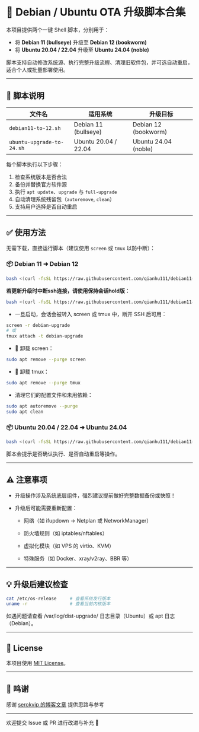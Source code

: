 # 🚀 Debian / Ubuntu OTA 升级脚本合集

本项目提供两个一键 Shell 脚本，分别用于：

- 将 **Debian 11 (bullseye)** 升级至 **Debian 12 (bookworm)**
- 将 **Ubuntu 20.04 / 22.04** 升级至 **Ubuntu 24.04 (noble)**

脚本支持自动修改系统源、执行完整升级流程、清理旧软件包，并可选自动重启，适合个人或批量部署使用。

---

## 📜 脚本说明

| 文件名 | 适用系统 | 升级目标 |
|--------|----------|-----------|
| `debian11-to-12.sh` | Debian 11 (bullseye) | Debian 12 (bookworm) |
| `ubuntu-upgrade-to-24.sh` | Ubuntu 20.04 / 22.04 | Ubuntu 24.04 (noble) |

每个脚本执行以下步骤：

1. 检查系统版本是否合法
2. 备份并替换官方软件源
3. 执行 `apt update`、`upgrade` 与 `full-upgrade`
4. 自动清理系统残留包（`autoremove`, `clean`）
5. 支持用户选择是否自动重启

---

## ✅ 使用方法

无需下载，直接运行脚本（建议使用 `screen` 或 `tmux` 以防中断）：

### 📦 Debian 11 ➜ Debian 12

```bash
bash <(curl -fsSL https://raw.githubusercontent.com/qianhu111/debian11-to-12/main/debian11-to-12.sh)
```

**若更新升级时中断ssh连接，请使用保持会话hold版：**

```bash
bash <(curl -fsSL https://raw.githubusercontent.com/qianhu111/debian11-to-12/main/debian11-to-12-hold.sh)
```
* 一旦启动，会话会被转入 screen 或 tmux 中，断开 SSH 后可用：

```bash
screen -r debian-upgrade
# 或
tmux attach -t debian-upgrade
```

* 🧹 卸载 screen：
```bash
sudo apt remove --purge screen
```
* 🧹 卸载 tmux：
```bash
sudo apt remove --purge tmux
```
* 清理它们的配置文件和未用依赖：
```bash
sudo apt autoremove --purge
sudo apt clean
```

### 📦 Ubuntu 20.04 / 22.04 ➜ Ubuntu 24.04

```bash
bash <(curl -fsSL https://raw.githubusercontent.com/qianhu111/debian11-to-12/main/ubuntu-upgrade-to-24.sh)
```

脚本会提示是否确认执行、是否自动重启等操作。

---

## ⚠️ 注意事项
* 升级操作涉及系统底层组件，强烈建议提前做好完整数据备份或快照！

* 升级后可能需要重新配置：

  * 网络（如 ifupdown → Netplan 或 NetworkManager）

  * 防火墙规则（如 iptables/nftables）

  * 虚拟化模块（如 VPS 的 virtio、KVM）

  * 特殊服务（如 Docker、xray/v2ray、BBR 等）

---

## 💡 升级后建议检查

```bash
cat /etc/os-release     # 查看系统发行版本
uname -r                # 查看当前内核版本
```

如遇问题请查看 /var/log/dist-upgrade/ 日志目录（Ubuntu）或 apt 日志（Debian）。

---

## 📄 License
本项目使用 [MIT License](https://chatgpt.com/c/LICENSE)。

---

## 🤝 鸣谢
感谢 [serokvip 的博客文章](https://blog.serokvip.top/debian-ota) 提供思路与参考

---

欢迎提交 Issue 或 PR 进行改进与补充 🎉
